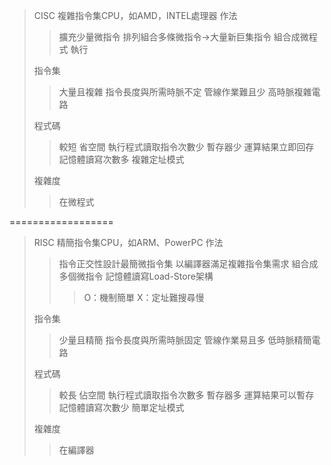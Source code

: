 >CISC
>複雜指令集CPU，如AMD，INTEL處理器
>作法
>>擴充少量微指令
>>排列組合多條微指令→大量新巨集指令
>>組合成微程式
>>執行
>
>指令集
>>大量且複雜
>>指令長度與所需時脈不定
>>管線作業難且少
>>高時脈複雜電路
>
>程式碼
>>較短
>>省空間
>>執行程式讀取指令次數少
>>暫存器少
>>運算結果立即回存
>>記憶體讀寫次數多
>>複雜定址模式
>
>複雜度
>>在微程式

==================

>RISC
>精簡指令集CPU，如ARM、PowerPC
>作法
>>指令正交性設計最簡微指令集
>>以編譯器滿足複雜指令集需求
>>組合成多個微指令
>>記憶體讀寫Load-Store架構
>>>O：機制簡單
>>>X：定址難搜尋慢
>
>指令集
>>少量且精簡
>>指令長度與所需時脈固定
>>管線作業易且多
>>低時脈精簡電路
>
>程式碼
>>較長
>>佔空間
>>執行程式讀取指令次數多
>>暫存器多
>>運算結果可以暫存
>>記憶體讀寫次數少
>>簡單定址模式
>
>複雜度
>>在編譯器